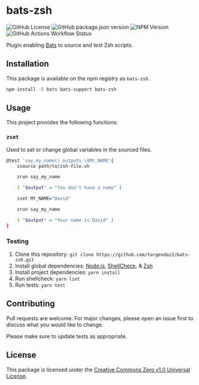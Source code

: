 # bats-zsh

![GitHub License](https://img.shields.io/github/license/targendaz2/bats-zsh)
![GitHub package.json version](https://img.shields.io/github/package-json/v/targendaz2/bats-zsh)
![NPM Version](https://img.shields.io/npm/v/bats-zsh?logo=npm&logoColor=%23999999)
![GitHub Actions Workflow Status](https://img.shields.io/github/actions/workflow/status/targendaz2/bats-zsh/test.yml?logo=github&label=tests&logoColor=%23999999)

Plugin enabling [Bats](https://github.com/bats-core/bats-core) to source and test Zsh scripts.

## Installation

This package is available on the npm registry as `bats-zsh`.

```bash
npm install -D bats bats-support bats-zsh
```

## Usage

This project provides the following functions:

### `zset`

Used to set or change global variables in the sourced files.

```bash
@test 'say_my_name() outputs \$MY_NAME'{
    zsource path/to/zsh-file.sh

    zrun say_my_name

    [ "$output" = "You don't have a name" ]

    zset MY_NAME="David"

    zrun say_my_name

    [ "$output" = "Your name is David" ]
}
```

### Testing

1. Clone this repository:
   `git clone https://github.com/targendaz2/bats-zsh.git`
2. Install global dependencies:
   [Node.js](https://nodejs.org/en/download/package-manager), [ShellCheck](https://github.com/koalaman/shellcheck#user-content-installing), & [Zsh](https://nodejs.org/en/download/package-manager)
3. Install project dependencies:
   `yarn install`
4. Run shellcheck:
   `yarn lint`
5. Run tests:
   `yarn test`

## Contributing

Pull requests are welcome. For major changes, please open an issue first
to discuss what you would like to change.

Please make sure to update tests as appropriate.

## License

This package is licensed under the [Creative Commons Zero v1.0 Universal License](https://github.com/targendaz2/bats-zsh/blob/main/LICENSE).
